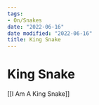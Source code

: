 ```yaml
---
tags:
- On/Snakes
date: "2022-06-16"
date modified: "2022-06-16"
title: King Snake
---
```


# King Snake
[[I Am A King Snake]]
